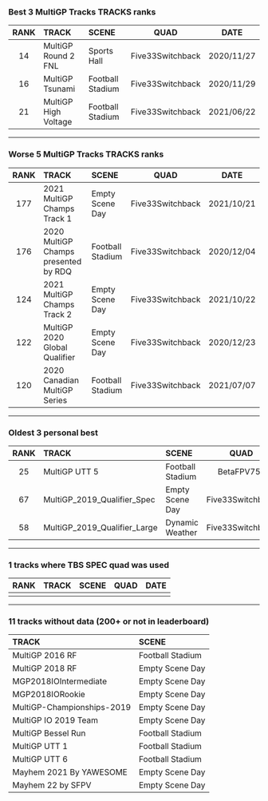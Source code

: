 ### Best 3 MultiGP Tracks TRACKS ranks
|RANK|TRACK|SCENE|QUAD|DATE|
|:---:|:---|:---|:---:|:---:|
|14|MultiGP Round 2 FNL|Sports Hall|Five33Switchback|2020/11/27|
|16|MultiGP Tsunami|Football Stadium|Five33Switchback|2020/11/29|
|21|MultiGP High Voltage|Football Stadium|Five33Switchback|2021/06/22|
---
### Worse 5 MultiGP Tracks TRACKS ranks
|RANK|TRACK|SCENE|QUAD|DATE|
|:---:|:---|:---|:---:|:---:|
|177|2021 MultiGP Champs Track 1|Empty Scene Day|Five33Switchback|2021/10/21|
|176|2020 MultiGP Champs presented by RDQ|Football Stadium|Five33Switchback|2020/12/04|
|124|2021 MultiGP Champs Track 2|Empty Scene Day|Five33Switchback|2021/10/22|
|122|MultiGP 2020 Global Qualifier|Empty Scene Day|Five33Switchback|2020/12/23|
|120|2020 Canadian MultiGP Series|Football Stadium|Five33Switchback|2021/07/07|
---
### Oldest 3 personal best
|RANK|TRACK|SCENE|QUAD|DATE|
|:---:|:---|:---|:---:|:---:|
|25|MultiGP UTT 5|Football Stadium|BetaFPV75x|2020/06/13|
|67|MultiGP_2019_Qualifier_Spec|Empty Scene Day|Five33Switchback|2020/11/02|
|58|MultiGP_2019_Qualifier_Large|Dynamic Weather|Five33Switchback|2020/11/24|
---
### 1 tracks where TBS SPEC quad was used
|RANK|TRACK|SCENE|QUAD|DATE|
|:---:|:---|:---|:---:|:---:|
||||||
---
### 11 tracks without data (200+ or not in leaderboard)
|TRACK|SCENE|
|:---|:---|
|MultiGP 2016 RF|Football Stadium|
|MultiGP 2018 RF|Empty Scene Day|
|MGP2018IOIntermediate|Empty Scene Day|
|MGP2018IORookie|Empty Scene Day|
|MultiGP-Championships-2019|Empty Scene Day|
|MultiGP IO 2019 Team|Empty Scene Day|
|MultiGP Bessel Run|Football Stadium|
|MultiGP UTT 1|Football Stadium|
|MultiGP UTT 6|Football Stadium|
|Mayhem 2021 By YAWESOME|Empty Scene Day|
|Mayhem 22 by SFPV|Empty Scene Day|
